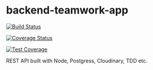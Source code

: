 # backend-teamwork-app 

[![Build Status](https://travis-ci.com/akintoluvic/backend-teamwork-app.svg?token=tTTN5PqHqzVcoEnJyQpR&branch=develop)](https://travis-ci.com/akintoluvic/backend-teamwork-app)

[![Coverage Status](https://coveralls.io/repos/github/akintoluvic/backend-teamwork-app/badge.svg?branch=develop)](https://coveralls.io/github/akintoluvic/backend-teamwork-app?branch=develop)

[![Test Coverage](https://api.codeclimate.com/v1/badges/98c13074101682163989/test_coverage)](https://codeclimate.com/github/akintoluvic/backend-teamwork-app/test_coverage)

REST API built with Node, Postgress, Cloudinary, TDD etc.
